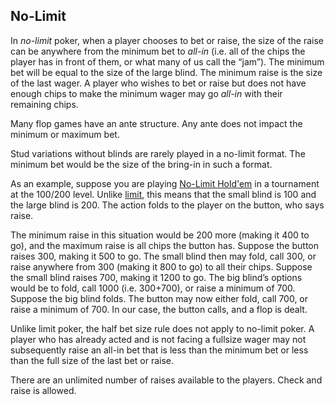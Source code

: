 No-Limit
--------

In *no-limit* poker, when a player chooses to bet or raise, the size of the raise can
be anywhere from the minimum bet to *all-in* (i.e. all of the chips the player has in
front of them, or what many of us call the “jam”). The minimum bet will be equal
to the size of the large blind.  The minimum raise is the size of the last wager. A
player who wishes to bet or raise but does not have enough chips to make the
minimum wager may go *all-in* with their remaining chips. 

Many flop games have an ante structure.  Any ante does not impact the minimum
or maximum bet.

Stud variations without blinds are rarely played in a no-limit format. The
minimum bet would be the size of the bring-in in such a format.

As an example, suppose you are playing [No-Limit Hold'em](./texas-holdem.md) in
a tournament at the 100/200 level. Unlike [limit](./limit.md), this
means that the small blind is 100 and the large blind is 200.  The
action folds to the player on the button, who says raise. 

The minimum raise in this situation would be 200 more (making it 400 to go),
and the maximum raise is all chips the button has.  Suppose the button raises
300, making it 500 to go.  The small blind then may fold, call 300, or raise
anywhere from 300 (making it 800 to go) to all their chips. Suppose the small
blind raises 700, making it 1200 to go. The big blind’s options would be to
fold, call 1000 (i.e. 300+700), or raise a minimum of 700. Suppose the big
blind folds. The button may now either fold, call 700, or raise a minimum
of 700. In our case, the button calls, and a flop is dealt.

Unlike limit poker, the half bet size rule does not apply to no-limit poker. A player
who has already acted and is not facing a fullsize wager may not subsequently
raise an all-in bet that is less than the minimum bet or less than the full size of
the last bet or raise.

There are an unlimited number of raises available to the players. Check and raise
is allowed.

